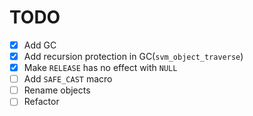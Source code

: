 # TODO

- [x] Add GC
- [x] Add recursion protection in GC(`svm_object_traverse`)
- [x] Make `RELEASE` has no effect with `NULL`
- [ ] Add `SAFE_CAST` macro
- [ ] Rename objects
- [ ] Refactor
